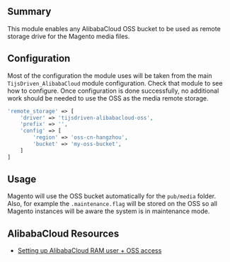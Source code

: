 ## Summary
This module enables any AlibabaCloud OSS bucket to be used as remote storage drive for the Magento media files.

## Configuration
Most of the configuration the module uses will be taken from the main `TijsDriven_AlibabaCloud` module configuration.
Check that module to see how to configure. Once configuration is done successfully, no additional work should be needed
to use the OSS as the media remote storage.
```php 
'remote_storage' => [
    'driver' => 'tijsdriven-alibabacloud-oss',
    'prefix' => '',
    'config' => [
        'region' => 'oss-cn-hangzhou',
        'bucket' => 'my-oss-bucket',
    ]
]
```

## Usage
Magento will use the OSS bucket automatically for the `pub/media` folder. Also, for example the 
`.maintenance.flag` will be stored on the OSS so all Magento instances will be aware the system 
is in maintenance mode. 

## AlibabaCloud Resources
- [Setting up AlibabaCloud RAM user + OSS access](https://www.alibabacloud.com/help/en/oss/developer-reference/authorize-access-2#section-8rj-9sk-q7r) 
